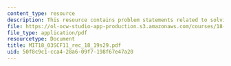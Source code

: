 ```yaml
---
content_type: resource
description: This resource contains problem statements related to solving IVP's.
file: https://ol-ocw-studio-app-production.s3.amazonaws.com/courses/18-03sc-differential-equations-fall-2011/50f8c9c1cca428a609f7198f67e47a20_MIT18_03SCF11_rec_18_19s29.pdf
file_type: application/pdf
resourcetype: Document
title: MIT18_03SCF11_rec_18_19s29.pdf
uid: 50f8c9c1-cca4-28a6-09f7-198f67e47a20
---
```


